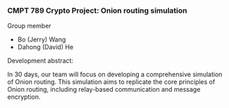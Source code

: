 ### CMPT 789 Crypto Project: Onion routing simulation

Group member
- Bo (Jerry) Wang
- Dahong (David) He

Development abstract:

In 30 days, our team will focus on developing a comprehensive simulation of Onion routing. This simulation aims to replicate the core principles of Onion routing, including relay-based communication and message encryption.